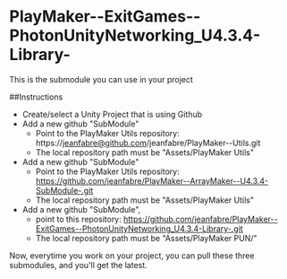 # PlayMaker--ExitGames--PhotonUnityNetworking_U4.3.4-Library-
This is the submodule you can use in your project

##Instructions

- Create/select a Unity Project that is using Github
- Add a new github "SubModule"
  - Point to the PlayMaker Utils repository: https://jeanfabre@github.com/jeanfabre/PlayMaker--Utils.git
  - The local repository path must be "Assets/PlayMaker Utils"
- Add a new github "SubModule"
  - Point to the PlayMaker Utils repository: https://github.com/jeanfabre/PlayMaker--ArrayMaker--U4.3.4-SubModule-.git
  - The local repository path must be "Assets/PlayMaker Utils"
- Add a new github "SubModule", 
  - point to this repository: https://github.com/jeanfabre/PlayMaker--ExitGames--PhotonUnityNetworking_U4.3.4-Library-.git
  - The local repository path must be "Assets/PlayMaker PUN/"
  


Now, everytime you work on your project, you can pull these three submodules, and you'll get the latest.
